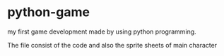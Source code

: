 # python-game
my first game development made by using python programming.

The file consist of the code and also the sprite sheets of main character
